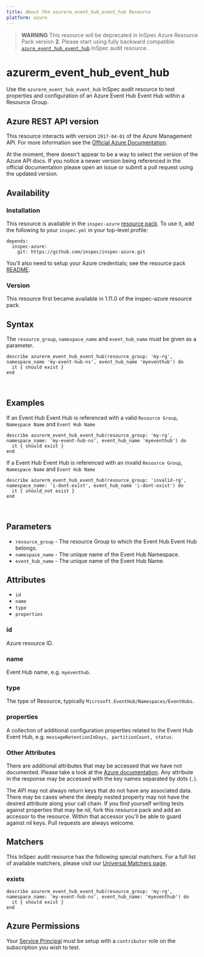 ```yaml
---
title: About the azurerm_event_hub_event_hub Resource
platform: azure
---
```


> <b>WARNING</b>  This resource will be deprecated in InSpec Azure Resource Pack version **2**. Please start using fully backward compatible [`azure_event_hub_event_hub`](azure_event_hub_event_hub.md) InSpec audit resource.

# azurerm\_event\_hub\_event\_hub

Use the `azurerm_event_hub_event_hub` InSpec audit resource to test properties and configuration of
an Azure Event Hub Event Hub within a Resource Group.
<br />

## Azure REST API version

This resource interacts with version `2017-04-01` of the Azure Management API. For more
information see the [Official Azure Documentation](https://docs.microsoft.com/en-us/rest/api/eventhub/eventhubs/get).

At the moment, there doesn't appear to be a way to select the version of the
Azure API docs. If you notice a newer version being referenced in the official
documentation please open an issue or submit a pull request using the updated
version.

## Availability

### Installation

This resource is available in the `inspec-azure` [resource
pack](https://www.inspec.io/docs/reference/glossary/#resource-pack). To use it, add the
following to your `inspec.yml` in your top-level profile:

    depends:
      inspec-azure:
        git: https://github.com/inspec/inspec-azure.git

You'll also need to setup your Azure credentials; see the resource pack
[README](https://github.com/inspec/inspec-azure#inspec-for-azure).

### Version

This resource first became available in 1.11.0 of the inspec-azure resource pack.

## Syntax

The `resource_group`, `namespace_name` and `event_hub_name` must be given as a parameter.

    describe azurerm_event_hub_event_hub(resource_group: 'my-rg', namespace_name 'my-event-hub-ns', event_hub_name 'myeventhub') do
      it { should exist }
    end

<br />

## Examples

If an Event Hub Event Hub is referenced with a valid `Resource Group`, `Namespace Name` and `Event Hub Name`

    describe azurerm_event_hub_event_hub(resource_group: 'my-rg', namespace_name: 'my-event-hub-ns', event_hub_name 'myeventhub') do
      it { should exist }
    end

If a Event Hub Event Hub is referenced with an invalid `Resource Group`, `Namespace Name` and `Event Hub Name`

    describe azurerm_event_hub_event_hub(resource_group: 'invalid-rg', namespace_name: 'i-dont-exist', event_hub_name 'i-dont-exist') do
      it { should_not exist }
    end

<br />

## Parameters

  - `resource_group` - The resource Group to which the Event Hub Event Hub belongs.
  - `namespace_name` - The unique name of the Event Hub Namespace.
  - `event_hub_name` - The unique name of the Event Hub Name.

## Attributes

- `id`
- `name`
- `type`
- `properties`

### id
Azure resource ID.

### name
Event Hub name, e.g. `myeventhub`.

### type
The type of Resource, typically `Microsoft.EventHub/Namespaces/EventHubs`.

### properties
A collection of additional configuration properties related to the Event Hub Event Hub, e.g. `messageRetentionInDays, partitionCount, status`.

### Other Attributes

There are additional attributes that may be accessed that we have not
documented. Please take a look at the [Azure documentation](##-Azure-REST-API-version).
Any attribute in the response may be accessed with the key names separated by
dots (`.`).

The API may not always return keys that do not have any associated data. There
may be cases where the deeply nested property may not have the desired
attribute along your call chain. If you find yourself writing tests against
properties that may be nil, fork this resource pack and add an accessor to the
resource. Within that accessor you'll be able to guard against nil keys. Pull
requests are always welcome.

## Matchers

This InSpec audit resource has the following special matchers. For a full list of
available matchers, please visit our [Universal Matchers
page](https://www.inspec.io/docs/reference/matchers/).

### exists

    describe azurerm_event_hub_event_hub(resource_group: 'my-rg', namespace_name: 'my-event-hub-ns', event_hub_name: 'myeventhub') do
      it { should exist }
    end

## Azure Permissions

Your [Service
Principal](https://docs.microsoft.com/en-us/azure/azure-resource-manager/resource-group-create-service-principal-portal)
must be setup with a `contributor` role on the subscription you wish to test.
